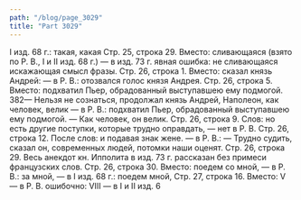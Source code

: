 ```yaml
---
path: "/blog/page_3029"
title: "Part 3029"
---
```


I изд. 68 г.: такая, какая
Стр. 25, строка 29.
Вместо: сливающаяся (взято по Р. В., I и II изд. 68 г.) — в изд. 73 г. явная ошибка: не сливающаяся искажающая смысл фразы.
Стр. 26, строка 1.
Вместо: сказал князь Андрей: — в Р. В.: отозвался голос князя Андрея.
Стр. 26, строка 5.
Вместо: подхватил Пьер, обрадованный выступавшею ему подмогой.
382— Нельзя не сознаться, продолжал князь Андрей, Наполеон, как человек, велик — в Р. В.: подхватил Пьер, обрадованный выступавшею ему подмогой. — Как человек, он велик.
Стр. 26, строка 9.
Слов: но есть другие поступки, которые трудно оправдать, — нет в Р. В.
Стр. 26, строка 12.
После слов: и подавая знак жене. — в Р. В.: — Трудно судить, сказал он, современных людей, потомки наши оценят.
Стр. 26, строка 29.
Весь анекдот кн. Ипполита в изд. 73 г. рассказан без примеси французских слов.
Стр. 26, строка 30.
Вместо: поедем со мной, — в Р. В.: за мной, — в I изд. 68 г.: поедем мной,
Стр. 27, строка 16.
Вместо: V — в Р. В. ошибочно: VIII — в I и II изд. 6
